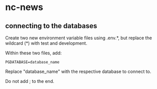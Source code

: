 # nc-news

## connecting to the databases

Create two new environment variable files using .env.*, but replace the wildcard (\*) with test and development.

Within these two files, add: 
```
PGDATABASE=database_name
```
Replace "database_name" with the respective database to connect to.

Do not add ; to the end.
